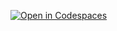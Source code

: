 [![Open in Codespaces](https://github.com/codespaces/badge.svg)](https://github.com/codespaces/new?repo=Anthonyr5868.github.io)
